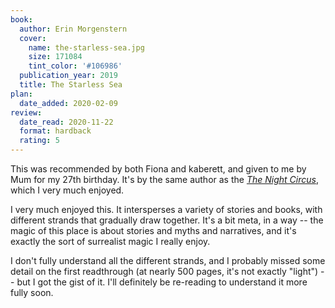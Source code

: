 ```yaml
---
book:
  author: Erin Morgenstern
  cover:
    name: the-starless-sea.jpg
    size: 171084
    tint_color: '#106986'
  publication_year: 2019
  title: The Starless Sea
plan:
  date_added: 2020-02-09
review:
  date_read: 2020-11-22
  format: hardback
  rating: 5
---
```


This was recommended by both Fiona and kaberett, and given to me by Mum for my 27th birthday.
It's by the same author as the [*The Night Circus*](/reviews/the-night-circus/), which I very much enjoyed.

I very much enjoyed this. It intersperses a variety of stories and books, with different strands that gradually draw together. It's a bit meta, in a way -- the magic of this place is about stories and myths and narratives, and it's exactly the sort of surrealist magic I really enjoy.

I don't fully understand all the different strands, and I probably missed some detail on the first readthrough (at nearly 500 pages, it's not exactly "light") -- but I got the gist of it.
I'll definitely be re-reading to understand it more fully soon.